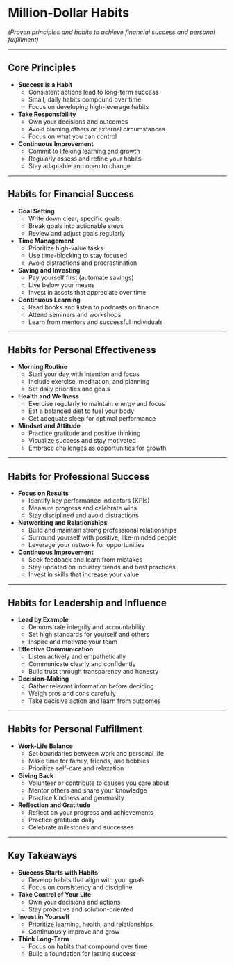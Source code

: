# Million-Dollar Habits

*(Proven principles and habits to achieve financial success and personal fulfillment)*

---

## Core Principles

- **Success is a Habit**
  - Consistent actions lead to long-term success
  - Small, daily habits compound over time
  - Focus on developing high-leverage habits
- **Take Responsibility**
  - Own your decisions and outcomes
  - Avoid blaming others or external circumstances
  - Focus on what you can control
- **Continuous Improvement**
  - Commit to lifelong learning and growth
  - Regularly assess and refine your habits
  - Stay adaptable and open to change

---

## Habits for Financial Success

- **Goal Setting**
  - Write down clear, specific goals
  - Break goals into actionable steps
  - Review and adjust goals regularly
- **Time Management**
  - Prioritize high-value tasks
  - Use time-blocking to stay focused
  - Avoid distractions and procrastination
- **Saving and Investing**
  - Pay yourself first (automate savings)
  - Live below your means
  - Invest in assets that appreciate over time
- **Continuous Learning**
  - Read books and listen to podcasts on finance
  - Attend seminars and workshops
  - Learn from mentors and successful individuals

---

## Habits for Personal Effectiveness

- **Morning Routine**
  - Start your day with intention and focus
  - Include exercise, meditation, and planning
  - Set daily priorities and goals
- **Health and Wellness**
  - Exercise regularly to maintain energy and focus
  - Eat a balanced diet to fuel your body
  - Get adequate sleep for optimal performance
- **Mindset and Attitude**
  - Practice gratitude and positive thinking
  - Visualize success and stay motivated
  - Embrace challenges as opportunities for growth

---

## Habits for Professional Success

- **Focus on Results**
  - Identify key performance indicators (KPIs)
  - Measure progress and celebrate wins
  - Stay disciplined and avoid distractions
- **Networking and Relationships**
  - Build and maintain strong professional relationships
  - Surround yourself with positive, like-minded people
  - Leverage your network for opportunities
- **Continuous Improvement**
  - Seek feedback and learn from mistakes
  - Stay updated on industry trends and best practices
  - Invest in skills that increase your value

---

## Habits for Leadership and Influence

- **Lead by Example**
  - Demonstrate integrity and accountability
  - Set high standards for yourself and others
  - Inspire and motivate your team
- **Effective Communication**
  - Listen actively and empathetically
  - Communicate clearly and confidently
  - Build trust through transparency and honesty
- **Decision-Making**
  - Gather relevant information before deciding
  - Weigh pros and cons carefully
  - Take decisive action and learn from outcomes

---

## Habits for Personal Fulfillment

- **Work-Life Balance**
  - Set boundaries between work and personal life
  - Make time for family, friends, and hobbies
  - Prioritize self-care and relaxation
- **Giving Back**
  - Volunteer or contribute to causes you care about
  - Mentor others and share your knowledge
  - Practice kindness and generosity
- **Reflection and Gratitude**
  - Reflect on your progress and achievements
  - Practice gratitude daily
  - Celebrate milestones and successes

---

## Key Takeaways

- **Success Starts with Habits**
  - Develop habits that align with your goals
  - Focus on consistency and discipline
- **Take Control of Your Life**
  - Own your decisions and actions
  - Stay proactive and solution-oriented
- **Invest in Yourself**
  - Prioritize learning, health, and relationships
  - Continuously improve and grow
- **Think Long-Term**
  - Focus on habits that compound over time
  - Build a foundation for lasting success
